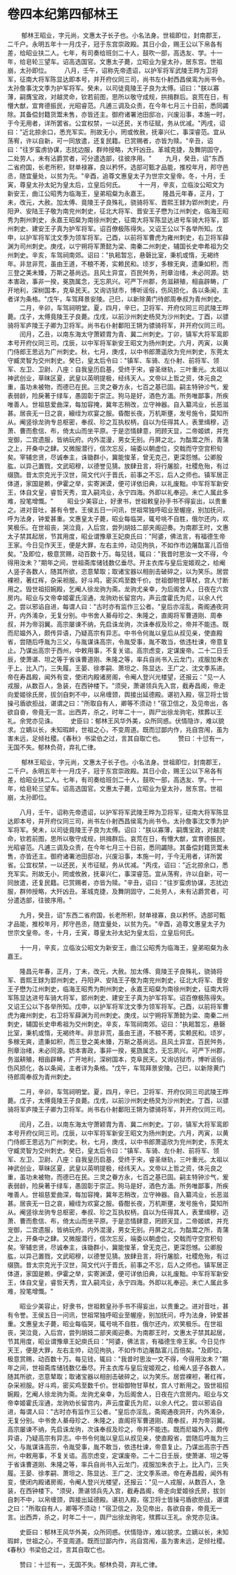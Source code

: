 # 卷四本纪第四郁林王

 　　郁林王昭业，字元尚，文惠太子长子也。小名法身。世祖即位，封南郡王，二千户。永明五年十一月戊子，冠于东宫崇政殿。其日小会，赐王公以下帛各有差，给昭业扶二人。七年，有司奏给班剑二十人，鼓吹一部，高选友、学。十一年，给皂轮三望车。诏高选国官。文惠太子薨，立昭业为皇太孙，居东宫。世祖崩，太孙即位。 　　八月，壬午，诏称先帝遗诏，以护军将军武陵王晔为卫将军，征南大将军陈显达即本号，并开府仪同三司，尚书左仆射西昌侯鸾为尚书令。太孙詹事沈文季为护军将军。癸未，以司徒竟陵王子良为太傅。诏曰："朕以寡薄，嗣膺宝政，对越灵命，钦若前图，思所以敬守成规，拱揖群后。哀荒在日，有懵大猷，宜育德振民，光昭睿范。凡逋三调及众责，在今年七月三十日前，悉同蠲除。其备偿封籍货鬻未售，亦皆还主。御府诸署池田邸冶，兴废沿事，本施一时，于今无用者，详所罢省。公宜权禁，一以还民，关市征赋，务从优减。"丙戌，诏曰："近北掠余口，悉充军实。刑故无小，罔或攸赦，抚辜兴仁，事深睿范。宜从荡宥，许以自新，可一同放遣，还复民籍。已赏赐者，亦皆为赎。"辛丑，诏曰："往岁蛮虏协谋，志扰边服，群帅授略，大歼凶丑。革城克捷，及舞阴固守，二处劳人，未有沾爵赏者，可分遣选部，往彼序用。" 　　九月，癸丑，诏"东西二省府国，长老所积，财单禄寡，良以矜怀。选部可甄才品能，推校年月，邦守邑丞，随宜量处，以贫为先。"辛酉，追尊文惠皇太子为世宗文皇帝。冬，十月，壬寅，尊皇太孙太妃为皇太后，立皇后何氏。 　　十一月，辛亥，立临汝公昭文为新安王，曲江公昭秀为临海王，皇弟昭粲为永嘉王。 　　隆昌元年春，正月，丁未，改元，大赦。加太傅、竟陵王子良殊礼，骁骑将军、晋熙王銶为郢州刺史，丹阳尹、安陆王子敬为南兖州刺史，征北大将军、晋安王子懋为江州刺史，临海王昭秀为荆州刺史，永嘉王昭粲为南徐州刺史，征南大将军陈显达进号车骑大将军，郢州刺史、建安王子真为护军将军。诏百僚极陈得失。又诏王公以下各举所知。戊申，以护军将军沈文季为领军将军。己酉，以前将军曹虎为雍州刺史，右卫将军薛渊为司州刺史。庚戌，以宁朔将军萧懿为梁、南秦二州刺史，辅国长史申希祖为交州刺史。辛亥，车驾祠南郊。诏曰："执耜暂忘，悬磬比室，秉机或惰，无褐终年。非怠非荒，虽由王道，不稂不莠，实赖民和。顷岁，多稼无爽，遗秉如积，而三登之美未臻，万斯之基尚远。且风土异宜，百民舛务，刑章治绪，未必同源。妨本害政，事非一揆，冕旒属念，无忘夙兴。可严下州郡，务滋耕殖，相亩辟畴，广开地利，深树国本，克阜民天。又询访狱市，博听谣俗，伤风损化，各以条闻，主者详为条格。"戊午，车驾拜景安陵。己巳，以新除黄门待郎周奉叔为青州刺史。 　　二月，辛卯，车驾祠明堂。夏，四月，辛巳，卫将军、开府仪同三司武陵王晔薨。戊子，太傅竟陵王子良薨。戊戌，以前沙州刺史杨炅为沙州刺史。丁酉，以骠骑将军庐陵王子卿为卫将军。尚书右仆射鄱阳王锵为骠骑将军，并开府仪同三司。 　　闰月，乙丑，以南东海太守萧颖胄为青、冀二州刺史。丁卯，镇军大将军鸾即本号开府仪同三司。戊辰，以中军将军新安王昭文为扬州刺史。六月，丙寅，以黄门侍郎王思远为广州刺史。秋，七月，庚戌，以中书郎萧遥欣为兖州刺史，东莞太守臧灵智为交州刺史。癸巳，皇太后令曰："镇军、车骑、左仆射、前将军、领军、左卫、卫尉、八座：自我皇历启基，受终于宋，睿圣继轨，三叶重光。太祖以神武创业，草昧区夏，武皇以英明提极，经纬天人。文帝以上哲之资，体元良之重，虽功未被物，而德已在民。三灵之眷方永，七百之基已固。嗣主特钟沴气，爰表弱龄，险戾著于绿车，愚固彰于崇正。狗马是好，酒色方湎。所务唯鄙事，所疾唯善人。世祖慈爱曲深，每加容掩，冀年志稍改，立守神器。自入纂鸿业，长恶滋甚。居丧无一日之哀，縗绖为欢宴之服。昏酣长夜，万机斯壅，发号施令，莫知所从。阉竖徐龙驹专总枢密，奉叔、珍之互执权柄，自以为任得其人，表里缉穆，迈萧、曹而愈信、布，倚太山而坐平原。于是恣情肆意，罔顾天显，二帝姬嫔，并充宠御，二宫遗服，皆纳玩府。内外混漫，男女无别。丹屏之北，为酤鬻之所，青蒲之上，开桑中之肆。又微服潜行，信次忘反，端委以朝虚位，交戟而守空宫积旬矣。宰辅忠贤，尽诚奉主，诛锄群小，冀能悛革，曾无克己，更深怨憾。公卿股肱，以异己置戮，文武昭穆，以德誉见猜。放肆丑言，将行屠脍，社稷危殆，有过缀旒。昔太宗克光于汉世，简文代兴于晋氏，前事之不忘，后人之师也。镇军居正体道，家国是赖，伊霍之举，实寄渊谟，便可详依旧典，以礼废黜。中军将军新安王，体自文皇，睿哲天秀，宜入嗣鸿业，永宁四海。外即以礼奉迎。未亡人属此多难，投笔增慨。" 　　昭业少美容止，好隶书，世祖敕皇孙手书不得妄出，以贵重之。进对音吐，甚有令誉。王侯五日一问讯，世祖常独呼昭业至幄座，别加抚问，呼为法身，钟爱甚重。文惠皇太子薨，昭业每临哭，辄号咷不自胜，俄尔还内，欢笑极乐。在世祖丧，哭泣竟，入后宫，尝列胡妓二部夹阁迎奏。为南郡王时，文惠太子禁其起居，节其用度，昭业谓豫章王妃庾氏曰："阿婆，佛法言，有福德生帝王家。今日见作天王，便是大罪，左右主帅，动见拘执，不如作市边屠酤富儿百倍矣。"及即位，极意赏赐，动百数十万。每见钱，辄曰："我昔时思汝一文不得，今得用汝未？"期年之间，世祖斋库储钱数亿垂尽。开主衣库与皇后宠姬观之，给阉人竖子各数人，随其所欲，恣意辇取；取诸宝器以相剖击破碎之，以为笑乐。居尝裸袒，著红裈，杂采袒服。好斗鸡，密买鸡至数千价。世祖御物甘草杖，宫人寸断用之。毁世祖招婉殿，乞阉人徐龙驹为斋。龙驹尤亲幸，为后阁舍人，日夜在六宫房内。昭业与文帝幸姬霍氏淫通，龙驹劝长留宫内，声云度霍氏为尼，以余人代之。尝以邪谄自进，每谓人曰："古时亦有监作三公者。"皇后亦淫乱，斋阁通夜洞开，内外淆杂，无复分别。中书舍人綦母珍之、朱隆之，直阁将军曹道刚、周奉叔，并为帝羽翼。高宗屡谏不纳，先启诛龙驹，次诛奉叔及珍之，帝并不能违。既而尼媪外入，颇传异语，乃疑高宗有异志。中书令何胤以皇后从叔见亲，使直殿省，尝随后呼胤为三父，与胤谋诛高宗，令胤受事，胤不敢当，依违杜谏，帝意复止。乃谋出高宗于西州，中敕用事，不复关谘。高宗虑变，定谋废帝。二十二日壬辰，使萧谌、坦之等于省诛曹道刚、朱隆之等，率兵自尚书入云龙门，戎服加朱衣于上。比入门，三失履。王晏、徐孝嗣、萧坦之、陈显达、王广之、沈文季系进。帝在寿昌殿，闻外有变，使闭内殿诸房阁，令阉人登兴光楼望，还报云："见一人戎服，从数百人，急装，在西钟楼下。"须臾，萧谌领兵先入宫，截寿昌阁，帝走向爱姬徐氏房，拔剑自刺不中，以帛缠颈，舆接出延德殿。谌初入殿，宿卫将士皆操弓盾欲拒战，谌谓之曰："所取自有人，卿等不须动！"宿卫信之，及见帝出，各欲自奋，帝竟无一言。出西弄，杀之，时年二十一，舆尸出徐龙驹宅，殡葬以王礼。余党亦见诛。 　　史臣曰：郁林王风华外美，众所同惑。伏情隐诈，难以貌求。立嫡以长，未知瑕衅，世祖之心，不变周道。既而愆鄙内作，兆自宫闱，虽为害未远，足倾社稷。《春秋》书梁伯之过，言其自取亡也。 　　赞曰：十愆有一，无国不失。郁林负荷，弃礼亡律。

 　　郁林王昭业，字元尚，文惠太子长子也。小名法身。世祖即位，封南郡王，二千户。永明五年十一月戊子，冠于东宫崇政殿。其日小会，赐王公以下帛各有差，给昭业扶二人。七年，有司奏给班剑二十人，鼓吹一部，高选友、学。十一年，给皂轮三望车。诏高选国官。文惠太子薨，立昭业为皇太孙，居东宫。世祖崩，太孙即位。

　　八月，壬午，诏称先帝遗诏，以护军将军武陵王晔为卫将军，征南大将军陈显达即本号，并开府仪同三司，尚书左仆射西昌侯鸾为尚书令。太孙詹事沈文季为护军将军。癸未，以司徒竟陵王子良为太傅。诏曰："朕以寡薄，嗣膺宝政，对越灵命，钦若前图，思所以敬守成规，拱揖群后。哀荒在日，有懵大猷，宜育德振民，光昭睿范。凡逋三调及众责，在今年七月三十日前，悉同蠲除。其备偿封籍货鬻未售，亦皆还主。御府诸署池田邸冶，兴废沿事，本施一时，于今无用者，详所罢省。公宜权禁，一以还民，关市征赋，务从优减。"丙戌，诏曰："近北掠余口，悉充军实。刑故无小，罔或攸赦，抚辜兴仁，事深睿范。宜从荡宥，许以自新，可一同放遣，还复民籍。已赏赐者，亦皆为赎。"辛丑，诏曰："往岁蛮虏协谋，志扰边服，群帅授略，大歼凶丑。革城克捷，及舞阴固守，二处劳人，未有沾爵赏者，可分遣选部，往彼序用。"

　　九月，癸丑，诏"东西二省府国，长老所积，财单禄寡，良以矜怀。选部可甄才品能，推校年月，邦守邑丞，随宜量处，以贫为先。"辛酉，追尊文惠皇太子为世宗文皇帝。冬，十月，壬寅，尊皇太孙太妃为皇太后，立皇后何氏。

　　十一月，辛亥，立临汝公昭文为新安王，曲江公昭秀为临海王，皇弟昭粲为永嘉王。

　　隆昌元年春，正月，丁未，改元，大赦。加太傅、竟陵王子良殊礼，骁骑将军、晋熙王銶为郢州刺史，丹阳尹、安陆王子敬为南兖州刺史，征北大将军、晋安王子懋为江州刺史，临海王昭秀为荆州刺史，永嘉王昭粲为南徐州刺史，征南大将军陈显达进号车骑大将军，郢州刺史、建安王子真为护军将军。诏百僚极陈得失。又诏王公以下各举所知。戊申，以护军将军沈文季为领军将军。己酉，以前将军曹虎为雍州刺史，右卫将军薛渊为司州刺史。庚戌，以宁朔将军萧懿为梁、南秦二州刺史，辅国长史申希祖为交州刺史。辛亥，车驾祠南郊。诏曰："执耜暂忘，悬磬比室，秉机或惰，无褐终年。非怠非荒，虽由王道，不稂不莠，实赖民和。顷岁，多稼无爽，遗秉如积，而三登之美未臻，万斯之基尚远。且风土异宜，百民舛务，刑章治绪，未必同源。妨本害政，事非一揆，冕旒属念，无忘夙兴。可严下州郡，务滋耕殖，相亩辟畴，广开地利，深树国本，克阜民天。又询访狱市，博听谣俗，伤风损化，各以条闻，主者详为条格。"戊午，车驾拜景安陵。己巳，以新除黄门待郎周奉叔为青州刺史。

　　二月，辛卯，车驾祠明堂。夏，四月，辛巳，卫将军、开府仪同三司武陵王晔薨。戊子，太傅竟陵王子良薨。戊戌，以前沙州刺史杨炅为沙州刺史。丁酉，以骠骑将军庐陵王子卿为卫将军。尚书右仆射鄱阳王锵为骠骑将军，并开府仪同三司。

　　闰月，乙丑，以南东海太守萧颖胄为青、冀二州刺史。丁卯，镇军大将军鸾即本号开府仪同三司。戊辰，以中军将军新安王昭文为扬州刺史。六月，丙寅，以黄门侍郎王思远为广州刺史。秋，七月，庚戌，以中书郎萧遥欣为兖州刺史，东莞太守臧灵智为交州刺史。癸巳，皇太后令曰："镇军、车骑、左仆射、前将军、领军、左卫、卫尉、八座：自我皇历启基，受终于宋，睿圣继轨，三叶重光。太祖以神武创业，草昧区夏，武皇以英明提极，经纬天人。文帝以上哲之资，体元良之重，虽功未被物，而德已在民。三灵之眷方永，七百之基已固。嗣主特钟沴气，爰表弱龄，险戾著于绿车，愚固彰于崇正。狗马是好，酒色方湎。所务唯鄙事，所疾唯善人。世祖慈爱曲深，每加容掩，冀年志稍改，立守神器。自入纂鸿业，长恶滋甚。居丧无一日之哀，縗绖为欢宴之服。昏酣长夜，万机斯壅，发号施令，莫知所从。阉竖徐龙驹专总枢密，奉叔、珍之互执权柄，自以为任得其人，表里缉穆，迈萧、曹而愈信、布，倚太山而坐平原。于是恣情肆意，罔顾天显，二帝姬嫔，并充宠御，二宫遗服，皆纳玩府。内外混漫，男女无别。丹屏之北，为酤鬻之所，青蒲之上，开桑中之肆。又微服潜行，信次忘反，端委以朝虚位，交戟而守空宫积旬矣。宰辅忠贤，尽诚奉主，诛锄群小，冀能悛革，曾无克己，更深怨憾。公卿股肱，以异己置戮，文武昭穆，以德誉见猜。放肆丑言，将行屠脍，社稷危殆，有过缀旒。昔太宗克光于汉世，简文代兴于晋氏，前事之不忘，后人之师也。镇军居正体道，家国是赖，伊霍之举，实寄渊谟，便可详依旧典，以礼废黜。中军将军新安王，体自文皇，睿哲天秀，宜入嗣鸿业，永宁四海。外即以礼奉迎。未亡人属此多难，投笔增慨。"

　　昭业少美容止，好隶书，世祖敕皇孙手书不得妄出，以贵重之。进对音吐，甚有令誉。王侯五日一问讯，世祖常独呼昭业至幄座，别加抚问，呼为法身，钟爱甚重。文惠皇太子薨，昭业每临哭，辄号咷不自胜，俄尔还内，欢笑极乐。在世祖丧，哭泣竟，入后宫，尝列胡妓二部夹阁迎奏。为南郡王时，文惠太子禁其起居，节其用度，昭业谓豫章王妃庾氏曰："阿婆，佛法言，有福德生帝王家。今日见作天王，便是大罪，左右主帅，动见拘执，不如作市边屠酤富儿百倍矣。"及即位，极意赏赐，动百数十万。每见钱，辄曰："我昔时思汝一文不得，今得用汝未？"期年之间，世祖斋库储钱数亿垂尽。开主衣库与皇后宠姬观之，给阉人竖子各数人，随其所欲，恣意辇取；取诸宝器以相剖击破碎之，以为笑乐。居尝裸袒，著红裈，杂采袒服。好斗鸡，密买鸡至数千价。世祖御物甘草杖，宫人寸断用之。毁世祖招婉殿，乞阉人徐龙驹为斋。龙驹尤亲幸，为后阁舍人，日夜在六宫房内。昭业与文帝幸姬霍氏淫通，龙驹劝长留宫内，声云度霍氏为尼，以余人代之。尝以邪谄自进，每谓人曰："古时亦有监作三公者。"皇后亦淫乱，斋阁通夜洞开，内外淆杂，无复分别。中书舍人綦母珍之、朱隆之，直阁将军曹道刚、周奉叔，并为帝羽翼。高宗屡谏不纳，先启诛龙驹，次诛奉叔及珍之，帝并不能违。既而尼媪外入，颇传异语，乃疑高宗有异志。中书令何胤以皇后从叔见亲，使直殿省，尝随后呼胤为三父，与胤谋诛高宗，令胤受事，胤不敢当，依违杜谏，帝意复止。乃谋出高宗于西州，中敕用事，不复关谘。高宗虑变，定谋废帝。二十二日壬辰，使萧谌、坦之等于省诛曹道刚、朱隆之等，率兵自尚书入云龙门，戎服加朱衣于上。比入门，三失履。王晏、徐孝嗣、萧坦之、陈显达、王广之、沈文季系进。帝在寿昌殿，闻外有变，使闭内殿诸房阁，令阉人登兴光楼望，还报云："见一人戎服，从数百人，急装，在西钟楼下。"须臾，萧谌领兵先入宫，截寿昌阁，帝走向爱姬徐氏房，拔剑自刺不中，以帛缠颈，舆接出延德殿。谌初入殿，宿卫将士皆操弓盾欲拒战，谌谓之曰："所取自有人，卿等不须动！"宿卫信之，及见帝出，各欲自奋，帝竟无一言。出西弄，杀之，时年二十一，舆尸出徐龙驹宅，殡葬以王礼。余党亦见诛。

　　史臣曰：郁林王风华外美，众所同惑。伏情隐诈，难以貌求。立嫡以长，未知瑕衅，世祖之心，不变周道。既而愆鄙内作，兆自宫闱，虽为害未远，足倾社稷。《春秋》书梁伯之过，言其自取亡也。

　　赞曰：十愆有一，无国不失。郁林负荷，弃礼亡律。